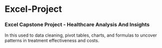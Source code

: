 # Excel-Project

### Excel Capstone Project - Healthcare Analysis And Insights

In this used to data cleaning, pivot tables, charts, and formulas to uncover patterns in treatment effectiveness and costs.
